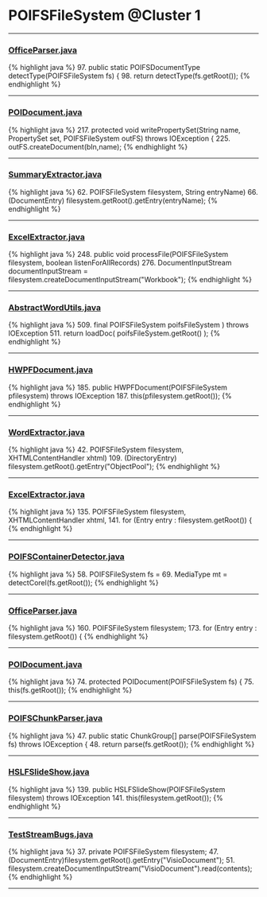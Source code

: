 # POIFSFileSystem @Cluster 1

***

### [OfficeParser.java](https://searchcode.com/codesearch/view/111785560/)
{% highlight java %}
97. public static POIFSDocumentType detectType(POIFSFileSystem fs) {
98.     return detectType(fs.getRoot());
{% endhighlight %}

***

### [POIDocument.java](https://searchcode.com/codesearch/view/97383067/)
{% highlight java %}
217. protected void writePropertySet(String name, PropertySet set, POIFSFileSystem outFS) throws IOException {
225.     outFS.createDocument(bIn,name);
{% endhighlight %}

***

### [SummaryExtractor.java](https://searchcode.com/codesearch/view/111785558/)
{% highlight java %}
62. POIFSFileSystem filesystem, String entryName)
66.     (DocumentEntry) filesystem.getRoot().getEntry(entryName);
{% endhighlight %}

***

### [ExcelExtractor.java](https://searchcode.com/codesearch/view/111785559/)
{% highlight java %}
248. public void processFile(POIFSFileSystem filesystem, boolean listenForAllRecords)
276.       DocumentInputStream documentInputStream = filesystem.createDocumentInputStream("Workbook");
{% endhighlight %}

***

### [AbstractWordUtils.java](https://searchcode.com/codesearch/view/97383984/)
{% highlight java %}
509.     final POIFSFileSystem poifsFileSystem ) throws IOException
511. return loadDoc( poifsFileSystem.getRoot() );
{% endhighlight %}

***

### [HWPFDocument.java](https://searchcode.com/codesearch/view/97383956/)
{% highlight java %}
185. public HWPFDocument(POIFSFileSystem pfilesystem) throws IOException
187.   this(pfilesystem.getRoot());
{% endhighlight %}

***

### [WordExtractor.java](https://searchcode.com/codesearch/view/111785561/)
{% highlight java %}
42. POIFSFileSystem filesystem, XHTMLContentHandler xhtml)
109.     (DirectoryEntry) filesystem.getRoot().getEntry("ObjectPool");
{% endhighlight %}

***

### [ExcelExtractor.java](https://searchcode.com/codesearch/view/111785559/)
{% highlight java %}
135.     POIFSFileSystem filesystem, XHTMLContentHandler xhtml,
141. for (Entry entry : filesystem.getRoot()) {
{% endhighlight %}

***

### [POIFSContainerDetector.java](https://searchcode.com/codesearch/view/111785504/)
{% highlight java %}
58. POIFSFileSystem fs =
69. MediaType mt = detectCorel(fs.getRoot());
{% endhighlight %}

***

### [OfficeParser.java](https://searchcode.com/codesearch/view/111785560/)
{% highlight java %}
160. POIFSFileSystem filesystem;
173. for (Entry entry : filesystem.getRoot()) {
{% endhighlight %}

***

### [POIDocument.java](https://searchcode.com/codesearch/view/97383067/)
{% highlight java %}
74. protected POIDocument(POIFSFileSystem fs) {
75.    this(fs.getRoot());
{% endhighlight %}

***

### [POIFSChunkParser.java](https://searchcode.com/codesearch/view/88636100/)
{% highlight java %}
47. public static ChunkGroup[] parse(POIFSFileSystem fs) throws IOException {
48.    return parse(fs.getRoot());
{% endhighlight %}

***

### [HSLFSlideShow.java](https://searchcode.com/codesearch/view/97394255/)
{% highlight java %}
139. public HSLFSlideShow(POIFSFileSystem filesystem) throws IOException
141.   this(filesystem.getRoot());
{% endhighlight %}

***

### [TestStreamBugs.java](https://searchcode.com/codesearch/view/97397248/)
{% highlight java %}
37. private POIFSFileSystem filesystem;
47.     (DocumentEntry)filesystem.getRoot().getEntry("VisioDocument");
51.   filesystem.createDocumentInputStream("VisioDocument").read(contents);
{% endhighlight %}

***

